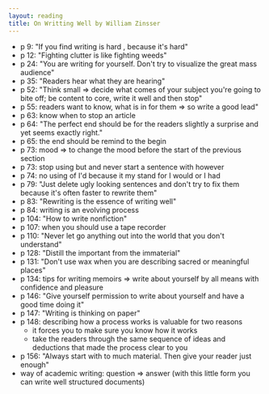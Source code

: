 ```yaml
---
layout: reading
title: On Writting Well by William Zinsser
---
```


- p 9: "If you find writing is hard , because it's hard"
- p 12: "Fighting clutter is like fighting weeds"
- p 24: "You are writing for yourself. Don't try to visualize the great mass audience"
- p 35: "Readers hear what they are hearing"
- p 52: "Think small => decide what comes of your subject you're going to bite off; be content to core, write it well
  and then stop"
- p 55: readers want to know, what is in for them => so write a good lead"
- p 63: know when to stop an article
- p 64: "The perfect end should be for the readers slightly a surprise and yet seems exactly right."
- p 65: the end should be remind to the begin
- p 73: mood => to change the mood before the start of the previous section
- p 73: stop using but and never start a sentence with however
- p 74: no using of I'd because it my stand for I would or I had
- p 79: "Just delete ugly looking sentences and don't try to fix them because it's often faster to rewrite them"
- p 83: "Rewriting is the essence of writing well"
- p 84: writing is an evolving process
- p 104: "How to write nonfiction"
- p 107: when you should use a tape recorder
- p 110: "Never let go anything out into the world that you don't understand"
- p 128: "Distill the important from the immaterial"
- p 131: "Don't use wax when you are describing sacred or meaningful places"
- p 134: tips for writing memoirs => write about yourself by all means with confidence and pleasure
- p 146: "Give yourself permission to write about yourself and have a good time doing it"
- p 147: "Writing is thinking on paper"
- p 148: describing how a process works is valuable for two reasons
  - it forces you to make sure you know how it works
  - take the readers through the same sequence of ideas and deductions that made the process clear to you
- p 156: "Always start with to much material. Then give your reader just enough"
- way of academic writing: question => answer (with this little form you can write well structured documents)

